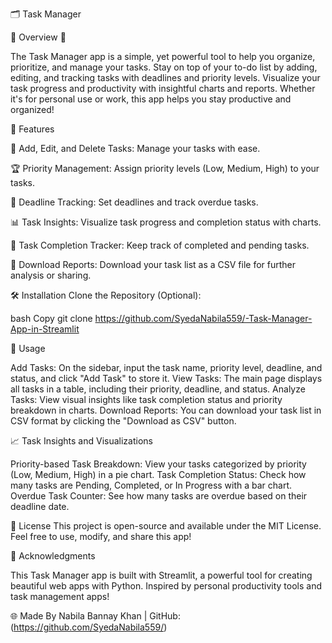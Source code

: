 🗂️ Task Manager 


📖 Overview 📅

The Task Manager app is a simple, yet powerful tool to help you organize, prioritize, and manage your tasks. Stay on top of your to-do list by adding, editing, and tracking tasks with deadlines and priority levels. Visualize your task progress and productivity with insightful charts and reports. Whether it's for personal use or work, this app helps you stay productive and organized!

🌟 Features

📝 Add, Edit, and Delete Tasks: Manage your tasks with ease.

🏆 Priority Management: Assign priority levels (Low, Medium, High) to your tasks.

📅 Deadline Tracking: Set deadlines and track overdue tasks.

📊 Task Insights: Visualize task progress and completion status with charts.

🎯 Task Completion Tracker: Keep track of completed and pending tasks.

📁 Download Reports: Download your task list as a CSV file for further analysis or sharing.

🛠️ Installation
Clone the Repository (Optional):

bash
Copy
git clone <https://github.com/SyedaNabila559/-Task-Manager-App-in-Streamlit>

🎯 Usage

Add Tasks: On the sidebar, input the task name, priority level, deadline, and status, and click "Add Task" to store it.
View Tasks: The main page displays all tasks in a table, including their priority, deadline, and status.
Analyze Tasks: View visual insights like task completion status and priority breakdown in charts.
Download Reports: You can download your task list in CSV format by clicking the "Download as CSV" button.

📈 Task Insights and Visualizations

Priority-based Task Breakdown: View your tasks categorized by priority (Low, Medium, High) in a pie chart.
Task Completion Status: Check how many tasks are Pending, Completed, or In Progress with a bar chart.
Overdue Task Counter: See how many tasks are overdue based on their deadline date.

📜 License
This project is open-source and available under the MIT License. Feel free to use, modify, and share this app!

🙌 Acknowledgments

This Task Manager app is built with Streamlit, a powerful tool for creating beautiful web apps with Python.
Inspired by personal productivity tools and task management apps!

🌐 Made By
 Nabila Bannay Khan | GitHub: (https://github.com/SyedaNabila559/)
